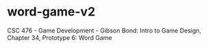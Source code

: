 # word-game-v2
CSC 476 - Game Development - Gibson Bond: Intro to Game Design, Chapter 34, Prototype 6: Word Game

